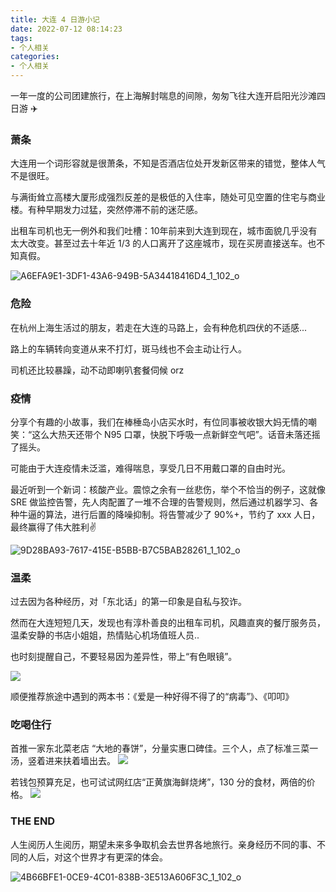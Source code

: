 ```yaml
---
title: 大连 4 日游小记
date: 2022-07-12 08:14:23
tags:
- 个人相关
categories:
- 个人相关
---
```



一年一度的公司团建旅行，在上海解封喘息的间隙，匆匆飞往大连开启阳光沙滩四日游 ✈️

<!-- more -->

### 萧条  
大连用一个词形容就是很萧条，不知是否酒店位处开发新区带来的错觉，整体人气不是很旺。

与满街耸立高楼大厦形成强烈反差的是极低的入住率，随处可见空置的住宅与商业楼。有种早期发力过猛，突然停滞不前的迷茫感。

出租车司机也无一例外和我们吐槽：10年前来到大连到现在，城市面貌几乎没有太大改变。甚至过去十年近 1/3 的人口离开了这座城市，现在买房直接送车。也不知真假。

![A6EFA9E1-3DF1-43A6-949B-5A34418416D4_1_102_o](/images/blog/2021-09-04-jvm-note/A6EFA9E1-3DF1-43A6-949B-5A34418416D4_1_102_o.jpeg)

### 危险 

在杭州上海生活过的朋友，若走在大连的马路上，会有种危机四伏的不适感...

路上的车辆转向变道从来不打灯，斑马线也不会主动让行人。

司机还比较暴躁，动不动即喇叭套餐伺候 orz

### 疫情

分享个有趣的小故事，我们在棒棰岛小店买水时，有位同事被收银大妈无情的嘲笑：“这么大热天还带个 N95 口罩，快脱下呼吸一点新鲜空气吧”。话音未落还摇了摇头。

可能由于大连疫情未泛滥，难得喘息，享受几日不用戴口罩的自由时光。

最近听到一个新词：核酸产业。震惊之余有一丝悲伤，举个不恰当的例子，这就像 SRE 做监控告警，先人肉配置了一堆不合理的告警规则，然后通过机器学习、各种牛逼的算法，进行后置的降噪抑制。将告警减少了 90%+，节约了 xxx 人日，最终赢得了伟大胜利✌️

![9D28BA93-7617-415E-B5BB-B7C5BAB28261_1_102_o](/images/blog/2021-09-04-jvm-note/9D28BA93-7617-415E-B5BB-B7C5BAB28261_1_102_o.jpeg)


### 温柔

过去因为各种经历，对「东北话」的第一印象是自私与狡诈。

然而在大连短短几天，发现也有淳朴善良的出租车司机，风趣直爽的餐厅服务员，温柔安静的书店小姐姐，热情贴心机场值班人员.. 

也时刻提醒自己，不要轻易因为差异性，带上“有色眼镜”。

![](/images/blog/2021-09-04-jvm-note/16575835339030.jpg)

顺便推荐旅途中遇到的两本书：《爱是一种好得不得了的“病毒”》、《叩叩》


### 吃喝住行

首推一家东北菜老店 “大地的春饼”，分量实惠口碑佳。三个人，点了标准三菜一汤，竖着进来扶着墙出去。
![](/images/blog/2021-09-04-jvm-note/16575828231599.jpg)

若钱包预算充足，也可试试网红店“正黄旗海鲜烧烤”，130 分的食材，两倍的价格。
![](/images/blog/2021-09-04-jvm-note/16575844452496.jpg)



### THE END

人生阅历人生阅历，期望未来多争取机会去世界各地旅行。亲身经历不同的事、不同的人后，对这个世界才有更深的体会。

![4B66BFE1-0CE9-4C01-838B-3E513A606F3C_1_102_o](/images/blog/2021-09-04-jvm-note/4B66BFE1-0CE9-4C01-838B-3E513A606F3C_1_102_o.jpeg)
